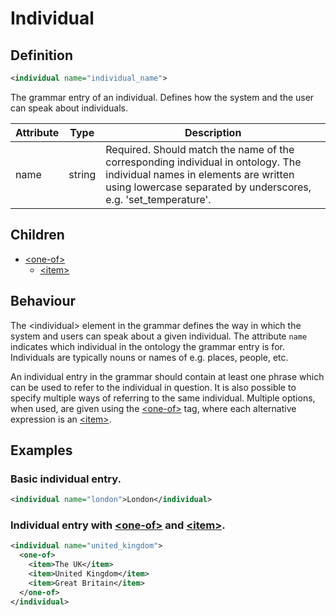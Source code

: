 # Individual
## Definition
```xml
<individual name="individual_name">
```

The grammar entry of an individual. Defines how the system and the user can speak about individuals.

Attribute | Type | Description |
--- | --- | --- |
name | string | Required. Should match the name of the corresponding individual in ontology. The individual names in <individual> elements are written using lowercase separated by underscores, e.g. 'set_temperature'. |

## Children

- [<one-of\>](/tdm_documentation/grammar/children/one-of)
    - [<item\>](/tdm_documentation/grammar/children/item)

## Behaviour

The <individual\> element in the grammar defines the way in which the system and users can speak about a given individual. The attribute `name` indicates which individual in the ontology the grammar entry is for. Individuals are typically nouns or names of e.g. places, people, etc.

An individual entry in the grammar should contain at least one phrase which can be used to refer to the individual in question. It is also possible to specify multiple ways of referring to the same individual. Multiple options, when used, are given using the [<one-of\>](/tdm_documentation/grammar/children/one-of) tag, where each alternative expression is an [<item\>](/tdm_documentation/grammar/children/item).

## Examples

### Basic individual entry.

```xml
<individual name="london">London</individual>
```

### Individual entry with [<one-of\>](/tdm_documentation/grammar/children/one-of) and [<item\>](/tdm_documentation/grammar/children/item).

```xml
<individual name="united_kingdom">
  <one-of>
    <item>The UK</item>
    <item>United Kingdom</item>
    <item>Great Britain</item>
  </one-of>
</individual>
```
